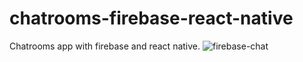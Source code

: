# chatrooms-firebase-react-native
Chatrooms app with firebase and react native.
![firebase-chat](https://user-images.githubusercontent.com/31244930/174200432-80a1ca8f-aacc-443c-9156-c4f9ca9f6102.png)
